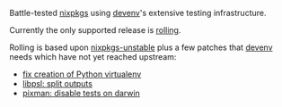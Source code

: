 Battle-tested [nixpkgs](https://github.com/NixOS/nixpkgs) using [devenv](https://devenv.sh/)'s extensive testing infrastructure.

Currently the only supported release is [rolling](https://github.com/cachix/devenv-nixpkgs/tree/rolling).

Rolling is based upon [nixpkgs-unstable](https://github.com/NixOS/nixpkgs/tree/nixpkgs-unstable)
plus a few patches that [devenv](https://github.com/cachix/devenv) needs which have not yet reached upstream:

- [fix creation of Python virtualenv](https://github.com/NixOS/nixpkgs/pull/275701)
- [libpsl: split outputs](https://github.com/NixOS/nixpkgs/pull/292260)
- [pixman: disable tests on darwin](https://github.com/NixOS/nixpkgs/pull/297660)
